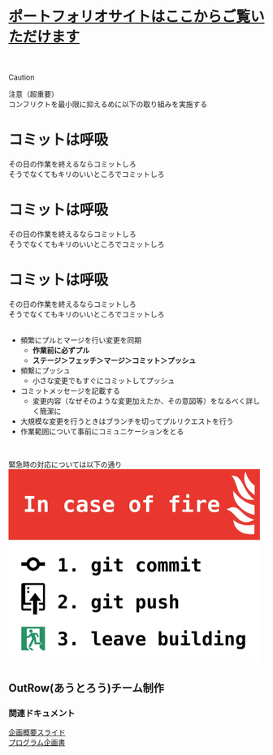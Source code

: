 # [ポートフォリオサイトはここからご覧いただけます](https://yuu61.github.io/pro2team/)<br><br>

> [!CAUTION] 
> 注意（超重要）<br>コンフリクトを最小限に抑えるめに以下の取り組みを実施する
<h1>コミットは呼吸</h1>
その日の作業を終えるならコミットしろ<br>
そうでなくてもキリのいいところでコミットしろ
<h1>コミットは呼吸</h1>
その日の作業を終えるならコミットしろ<br>
そうでなくてもキリのいいところでコミットしろ
<h1>コミットは呼吸</h1>
その日の作業を終えるならコミットしろ<br>
そうでなくてもキリのいいところでコミットしろ
<br><br>

* 頻繁にプルとマージを行い変更を同期
  * **作業前に必ずプル**
  * **ステージ＞フェッチ＞マージ＞コミット＞プッシュ**
* 頻繫にプッシュ
  * 小さな変更でもすぐにコミットしてプッシュ
* コミットメッセージを記載する
  * 変更内容（なぜそのような変更加えたか、その意図等）をなるべく詳しく簡潔に
* 大規模な変更を行うときはブランチを切ってプルリクエストを行う
* 作業範囲について事前にコミュニケーションをとる
<br>

緊急時の対応については以下の通り<br>
<img src="image/in_case_of_fire.webp" alt="In case of fire" width="495" />

## OutRow(あうとろう)チーム制作

### 関連ドキュメント
[企画概要スライド](https://chat.google.com/room/AAAAIWJng-Q/PX2c0L5HeNs/PX2c0L5HeNs?cls=10)<br>
[プログラム企画書](https://docs.google.com/document/d/10bhXitljOsIJgPHLzCE6j7YDnNpv7NYCNLT1jDfKky8/edit)
